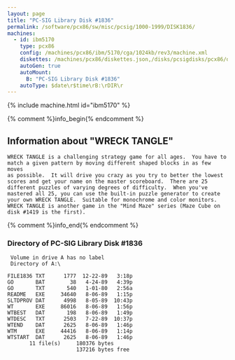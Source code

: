 ```yaml
---
layout: page
title: "PC-SIG Library Disk #1836"
permalink: /software/pcx86/sw/misc/pcsig/1000-1999/DISK1836/
machines:
  - id: ibm5170
    type: pcx86
    config: /machines/pcx86/ibm/5170/cga/1024kb/rev3/machine.xml
    diskettes: /machines/pcx86/diskettes.json,/disks/pcsigdisks/pcx86/diskettes.json
    autoGen: true
    autoMount:
      B: "PC-SIG Library Disk #1836"
    autoType: $date\r$time\rB:\rDIR\r
---
```


{% include machine.html id="ibm5170" %}

{% comment %}info_begin{% endcomment %}

## Information about "WRECK TANGLE"

    WRECK TANGLE is a challenging strategy game for all ages.  You have to
    match a given pattern by moving different shaped blocks in as few moves
    as possible.  It will drive you crazy as you try to better the lowest
    scores and get your name on the master scoreboard.  There are 25
    different puzzles of varying degrees of difficulty.  When you've
    mastered all 25, you can use the built-in puzzle generator to create
    your own WRECK TANGLE.  Suitable for monochrome and color monitors.
    WRECK TANGLE is another game in the "Mind Maze" series (Maze Cube on
    disk #1419 is the first).
{% comment %}info_end{% endcomment %}


### Directory of PC-SIG Library Disk #1836

     Volume in drive A has no label
     Directory of A:\

    FILE1836 TXT      1777  12-22-89   3:18p
    GO       BAT        38   4-24-89   4:39p
    GO       TXT       540   1-01-80   2:56a
    README   EXE     34640   8-06-89   1:15p
    SLTDPROV DAT      4998   8-05-89  10:43p
    WT       EXE     86016   8-06-89   1:56p
    WTBEST   DAT       198   8-06-89   1:49p
    WTDESC   TXT      2503   7-22-89  10:37p
    WTEND    DAT      2625   8-06-89   1:46p
    WTM      EXE     44416   8-06-89   1:14p
    WTSTART  DAT      2625   8-06-89   1:46p
           11 file(s)     180376 bytes
                          137216 bytes free
